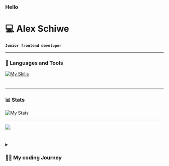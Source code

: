 ### Hello 

# 💻 Alex Schiwe

**`Junior frontend developer`**

---

### 🧰 Languages and Tools


[![My Skills](https://skillicons.dev/icons?i=html,css,js,react,androidstudio,apple,arduino,express,figma,java,linux,mongodb,nodejs,raspberrypi,sqlite,vscode,windows,npm,php)](https://skillicons.dev)

#

---

### 📊 Stats

![My Stats](https://github-readme-stats.vercel.app/api?username=AlexandrSchiwe&show_icons=true&theme=tokyonight)

---

<img align="center" src="https://github-readme-stats.vercel.app/api/top-langs?username=AlexandrSchiwe&show_icons=true&theme=tokyonight" />

#

<details>
 <summary><h3>🏃🏻 My coding Journey</h3></summary>
My coding journey began with a curious mind and a desire to learn. I took my first steps into the world of programming through YouTube tutorials, devouring videos on HTML, CSS, and JavaScript. These online resources provided me with a solid foundation and sparked my passion for frontend development.

[website]: http://alex-schiwe.de
<!--
**AlexandrSchiwe/AlexandrSchiwe** is a ✨ _special_ ✨ repository because its `README.md` (this file) appears on your GitHub profile.

Here are some ideas to get you started:

- 🔭 I’m currently working on ...
- 🌱 I’m currently learning ...
- 👯 I’m looking to collaborate on ...
- 🤔 I’m looking for help with ...
- 💬 Ask me about ...
- 📫 How to reach me: ...
- 😄 Pronouns: ...
- ⚡ Fun fact: ...
-->
